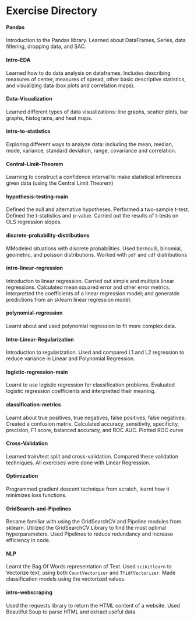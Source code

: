 # Exercise Directory

#### Pandas
Introduction to the Pandas library. Learned about DataFrames, Series, data filtering, dropping data, and SAC.

#### Intro-EDA
Learned how to do data analysis on dataframes. Includes describing measures of center, measures of spread, other basic descriptive statistics, and visualizing data (box plots and correlation maps).

#### Data-Visualization
Learned different types of data visualizations: line graphs, scatter plots, bar graphs, histograms, and heat maps.

#### intro-to-statistics
Exploring different ways to analyze data: including the mean, median, mode, variance, standard deviation, range, covariance and correlation.

#### Central-Limit-Theorem
Learning to construct a confidence interval to make statistical inferences given data (using the Central Limit Theorem)

#### hypothesis-testing-main
Defined the null and alternative hypotheses. Performed a two-sample t-test. Defined the t-statistics and p-value. Carried out the results of t-tests on OLS regression slopes.

#### discrete-probability-distributions
MModeled situations with discrete probabilities. Used bernoulli, binomial, geometric, and poisson distributions. Worked with `pdf` and `cdf` distributions

#### intro-linear-regression
Introducton to linear regression. Carried out simple and multiple linear regressions. Calculated mean squared error and other error metrics. Interpretted the coefficients of a linear regression model; and generatde predictions from an sklearn linear regression model.

#### polynomial-regression
Learnt about and used polynomial regression to fit more complex data.

#### Intro-Linear-Regularization
Introduction to regularization. Used and compared L1 and L2 regression to reduce variance in Linear and Polynomial Regression.

#### logistic-regression-main
Learnt to use logistic regression for classification problems. Evaluated logistic regression coefficients and interpretted their meaning.

#### classification-metrics
Learnt about true positives, true negatives, false positives, false negatives; Created a confusion matrix. Calculated accuracy, sensitivity, specificity, precision, F1 score, balanced accuracy, and ROC AUC. Plotted ROC curve

#### Cross-Validation
Learned train/test split and cross-validation. Compared these validation techniques. All exercises were done with Linear Regression.

#### Optimization
Programmed gradient descent technique from scratch, learnt how it minimizes loss functions.

#### GridSearch-and-Pipelines
Became familiar with using the GridSearchCV and Pipeline modules from sklearn. Utilized the GridSearchCV Library to find the most optimal hyperparameters. Used Pipelines to reduce redundancy and increase efficiency in code.

#### NLP
Learnt the Bag Of Words representation of Text. Used `scikitlearn` to Vectorize text, using both `CountVectorizer` and `TfidfVectorizer`. Made classification models using the vectorized values.

#### intro-webscraping
Used the requests library to return the HTML content of a website. Used Beautiful Soup to parse HTML and extract useful data.